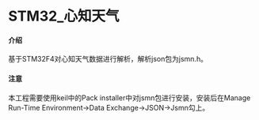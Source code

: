 # STM32_心知天气

#### 介绍
基于STM32F4对心知天气数据进行解析，解析json包为jsmn.h。

#### 注意
本工程需要使用keil中的Pack installer中对jsmn包进行安装，安装后在Manage Run-Time Environment->Data Exchange->JSON->Jsmn勾上。